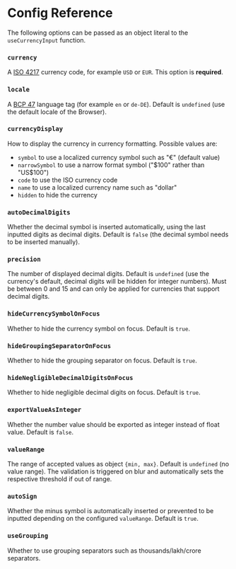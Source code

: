 # Config Reference

The following options can be passed as an object literal to the `useCurrencyInput` function.

### `currency`
A [ISO 4217](https://en.wikipedia.org/wiki/ISO_4217) currency code, for example `USD` or `EUR`. This option is **required**.

### `locale`
A [BCP 47](https://tools.ietf.org/html/bcp47) language tag (for example `en` or `de-DE`). Default is `undefined` (use the default locale of the Browser).

### `currencyDisplay`
How to display the currency in currency formatting. Possible values are:
- `symbol` to use a localized currency symbol such as "€" (default value)
- `narrowSymbol` to use a narrow format symbol ("$100" rather than "US$100")
- `code` to use the ISO currency code
- `name` to use a localized currency name such as "dollar"
- `hidden` to hide the currency

### `autoDecimalDigits`
Whether the decimal symbol is inserted automatically, using the last inputted digits as decimal digits. Default is `false` (the decimal symbol needs to be inserted manually).

### `precision`
The number of displayed decimal digits. Default is `undefined` (use the currency's default, decimal digits will be hidden for integer numbers). Must be between 0 and 15 and can only be applied for currencies that support decimal digits.

### `hideCurrencySymbolOnFocus`
Whether to hide the currency symbol on focus. Default is `true`.

### `hideGroupingSeparatorOnFocus`
Whether to hide the grouping separator on focus. Default is `true`.

### `hideNegligibleDecimalDigitsOnFocus`
Whether to hide negligible decimal digits on focus. Default is `true`.

### `exportValueAsInteger`
Whether the number value should be exported as integer instead of float value. Default is `false`.

### `valueRange`
The range of accepted values as object `{min, max}`. Default is `undefined` (no value range). The validation is triggered on blur and automatically sets the respective threshold if out of range.

### `autoSign`
Whether the minus symbol is automatically inserted or prevented to be inputted depending on the configured `valueRange`. Default is `true`.

### `useGrouping`
Whether to use grouping separators such as thousands/lakh/crore separators.
